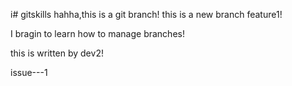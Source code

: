 i# gitskills
hahha,this is a git branch!
this is a new branch feature1!

I bragin to learn how to manage branches!

this is written by dev2!

issue---1
